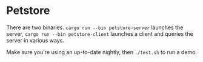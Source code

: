 # Petstore

There are two binaries. `cargo run --bin petstore-server` launches the server,
`cargo run --bin petstore-client` launches a client and queries the server in various ways.

Make sure you're using an up-to-date nightly, then `./test.sh` to run a demo.
